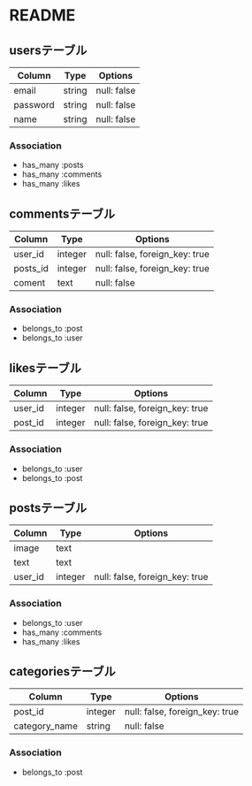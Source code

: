 # README

## usersテーブル
|Column|Type|Options|
|------|----|-------|
|email|string|null: false|
|password|string|null: false|
|name|string|null: false|

### Association
- has_many :posts
- has_many :comments
- has_many :likes



## commentsテーブル

|Column|Type|Options|
|------|----|-------|
|user_id|integer|null: false, foreign_key: true|
|posts_id|integer|null: false, foreign_key: true|
|coment|text|null: false|

### Association
- belongs_to :post
- belongs_to :user



## likesテーブル

|Column|Type|Options|
|------|----|-------|
|user_id|integer|null: false, foreign_key: true|
|post_id|integer|null: false, foreign_key: true|

### Association
- belongs_to :user
- belongs_to :post


## postsテーブル
|Column|Type|Options|
|------|----|-------|
|image|text||
|text|text||
|user_id|integer|null: false, foreign_key: true|
### Association
- belongs_to :user
- has_many :comments
- has_many :likes


## categoriesテーブル
|Column|Type|Options|
|------|----|-------|
|post_id|integer|null: false, foreign_key: true|
|category_name|string|null: false|
### Association
- belongs_to :post